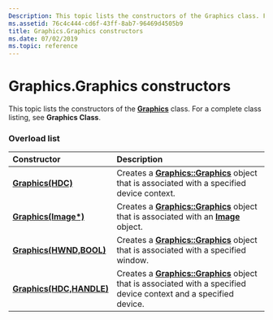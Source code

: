 ```yaml
---
Description: This topic lists the constructors of the Graphics class. For a complete class listing, see Graphics Class.
ms.assetid: 76c4c444-cd6f-43ff-8ab7-96469d4505b9
title: Graphics.Graphics constructors
ms.date: 07/02/2019
ms.topic: reference
---
```


# Graphics.Graphics constructors

This topic lists the constructors of the [**Graphics**](https://msdn.microsoft.com/library/ms534453(v=VS.85).aspx) class. For a complete class listing, see **Graphics Class**.

### Overload list



| Constructor                                                                   | Description                                                                                                                                                                        |
|:------------------------------------------------------------------------------|:-----------------------------------------------------------------------------------------------------------------------------------------------------------------------------------|
| [**Graphics(HDC)**](https://msdn.microsoft.com/library/ms536160(v=VS.85).aspx)                | Creates a [**Graphics::Graphics**](https://msdn.microsoft.com/library/ms536160(v=VS.85).aspx) object that is associated with a specified device context.<br/>                                |
| [**Graphics(Image\*)**](https://msdn.microsoft.com/library/ms536159(v=VS.85).aspx)          | Creates a [**Graphics::Graphics**](https://msdn.microsoft.com/library/ms536159(v=VS.85).aspx) object that is associated with an [**Image**](https://msdn.microsoft.com/library/ms534462(v=VS.85).aspx) object.<br/>   |
| [**Graphics(HWND,BOOL)**](https://msdn.microsoft.com/library/ms536162(v=VS.85).aspx)     | Creates a [**Graphics::Graphics**](https://msdn.microsoft.com/library/ms536162(v=VS.85).aspx) object that is associated with a specified window.<br/>                                   |
| [**Graphics(HDC,HANDLE)**](https://msdn.microsoft.com/library/ms536161(v=VS.85).aspx) | Creates a [**Graphics::Graphics**](https://msdn.microsoft.com/library/ms536161(v=VS.85).aspx) object that is associated with a specified device context and a specified device.<br/> |



 

 




